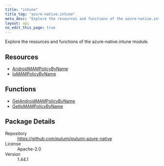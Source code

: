 ```yaml
---
title: "intune"
title_tag: "azure-native.intune"
meta_desc: "Explore the resources and functions of the azure-native.intune module."
layout: api
no_edit_this_page: true
---
```


<!-- WARNING: this file was generated by Pulumi Docs Generator. -->
<!-- Do not edit by hand unless you're certain you know what you are doing! -->

Explore the resources and functions of the azure-native.intune module.

<h2 id="resources">Resources</h2>
<ul class="api">
    <li><a href="androidmampolicybyname" title="AndroidMAMPolicyByName"><span class="api-symbol api-symbol--resource"></span>AndroidMAMPolicyByName</a></li>
    <li><a href="iomampolicybyname" title="IoMAMPolicyByName"><span class="api-symbol api-symbol--resource"></span>IoMAMPolicyByName</a></li>
</ul>

<h2 id="functions">Functions</h2>
<ul class="api">
    <li><a href="getandroidmampolicybyname" title="GetAndroidMAMPolicyByName"><span class="api-symbol api-symbol--function"></span>GetAndroidMAMPolicyByName</a></li>
    <li><a href="getiomampolicybyname" title="GetIoMAMPolicyByName"><span class="api-symbol api-symbol--function"></span>GetIoMAMPolicyByName</a></li>
</ul>

<h2 id="package-details">Package Details</h2>
<dl class="package-details">
	<dt>Repository</dt>
	<dd><a href="https://github.com/pulumi/pulumi-azure-native">https://github.com/pulumi/pulumi-azure-native</a></dd>
	<dt>License</dt>
	<dd>Apache-2.0</dd>
	<dt>Version</dt>
	<dd>1.44.1</dd>
</dl>

